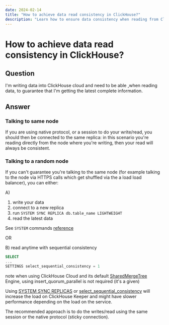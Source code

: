 ```yaml
---
date: 2024-02-14
title: "How to achieve data read consistency in ClickHouse?"
description: "Learn how to ensure data consistency when reading from ClickHouse, whether you're connected to the same node or a random node."
---
```


# How to achieve data read consistency in ClickHouse?

## Question

I'm writing data into ClickHouse cloud and need to be able ,when reading data, to guarantee that I'm getting the latest complete information.

<!-- truncate -->

## Answer

### Talking to same node

If you are using native protocol, or a session to do your write/read, you should then be connected to the same replica: in this scenario you're reading directly from the node where you're writing, then your read will always be consistent.

### Talking to a random node

If you can't guarantee you're talking to the same node (for example talking to the node via HTTPS calls which get shuffled via the a load load balancer), you can either:

A)

 1. write your data
 2. connect to a new replica
 3. run `SYSTEM SYNC REPLICA db.table_name LIGHTWEIGHT`
 4. read the latest data

See `SYSTEM` commands [reference](https://clickhouse.com/docs/en/sql-reference/statements/system#sync-replica)

OR

B) read anytime with sequential consistency

```sql
SELECT 
...
SETTINGS select_sequential_consistency = 1
```

note when using ClickHouse Cloud and its default [SharedMergeTree](https://clickhouse.com/docs/en/cloud/reference/shared-merge-tree) Engine, using insert_quorum_parallel is not required (it's a given)

Using [SYSTEM SYNC REPLICAS](https://clickhouse.com/docs/en/sql-reference/statements/system#sync-replica) or [select_sequential_consistency](https://clickhouse.com/docs/en/operations/settings/settings#select_sequential_consistency) will increase the load on ClickHouse Keeper and might have slower performance depending on the load on the service.


The recommended approach is to do the writes/read using the same session or the native protocol (sticky connection).

